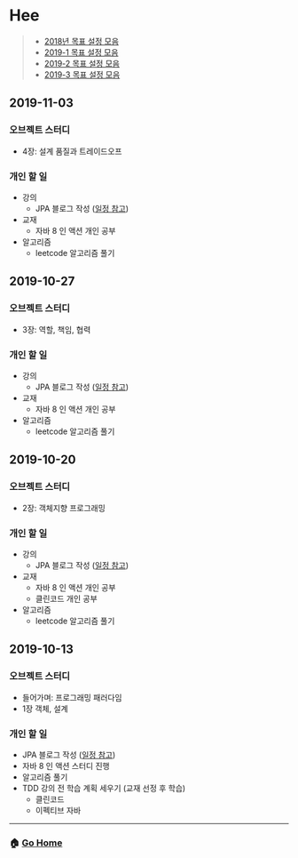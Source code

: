 # Hee

> - [2018년 목표 설정 모음](/hee/2018-goals.md)
> - [2019-1 목표 설정 모음](/hee/2019-1-goals.md)
> - [2019-2 목표 설정 모음](/hee/2019-2-goals.md)
> - [2019-3 목표 설정 모음](/hee/2019-3-goals.md)

## 2019-11-03
### 오브젝트 스터디
- 4장: 설계 품질과 트레이드오프
### 개인 할 일
- 강의 
  - JPA 블로그 작성 ([일정 참고](https://github.com/team-zunior/orm-jpa-basic))
- 교재 
  - 자바 8 인 액션 개인 공부 
- 알고리즘 
  - leetcode 알고리즘 풀기

## 2019-10-27
### 오브젝트 스터디
- 3장: 역할, 책임, 협력
### 개인 할 일
- 강의 
  - JPA 블로그 작성 ([일정 참고](https://github.com/team-zunior/orm-jpa-basic))
- 교재 
  - 자바 8 인 액션 개인 공부 
- 알고리즘 
  - leetcode 알고리즘 풀기
  
## 2019-10-20
### 오브젝트 스터디
- 2장: 객체지향 프로그래밍
### 개인 할 일
- 강의 
  - JPA 블로그 작성 ([일정 참고](https://github.com/team-zunior/orm-jpa-basic))
- 교재 
  - 자바 8 인 액션 개인 공부 
  - 클린코드 개인 공부 
- 알고리즘 
  - leetcode 알고리즘 풀기
  
## 2019-10-13
### 오브젝트 스터디
- 들어가며: 프로그래밍 패러다임
- 1장 객체, 설계
### 개인 할 일
- JPA 블로그 작성 ([일정 참고](https://github.com/team-zunior/orm-jpa-basic))
- 자바 8 인 액션 스터디 진행 
- 알고리즘 풀기
- TDD 강의 전 학습 계획 세우기 (교재 선정 후 학습)
  - 클린코드 
  - 이펙티브 자바

---

### :house: [Go Home](https://github.com/WeareSoft/WWL)
